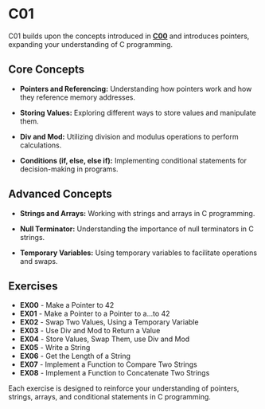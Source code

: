 # C01

C01 builds upon the concepts introduced in **[C00](42-Piscine-Beirut/C00/)** and introduces pointers, expanding your understanding of C programming.

## Core Concepts

- **Pointers and Referencing:** Understanding how pointers work and how they reference memory addresses.
  
- **Storing Values:** Exploring different ways to store values and manipulate them.
  
- **Div and Mod:** Utilizing division and modulus operations to perform calculations.
  
- **Conditions (if, else, else if):** Implementing conditional statements for decision-making in programs.

## Advanced Concepts

- **Strings and Arrays:** Working with strings and arrays in C programming.
  
- **Null Terminator:** Understanding the importance of null terminators in C strings.
  
- **Temporary Variables:** Using temporary variables to facilitate operations and swaps.

## Exercises

- **EX00** - Make a Pointer to 42
- **EX01** - Make a Pointer to a Pointer to a...to 42
- **EX02** - Swap Two Values, Using a Temporary Variable
- **EX03** - Use Div and Mod to Return a Value
- **EX04** - Store Values, Swap Them, use Div and Mod
- **EX05** - Write a String
- **EX06** - Get the Length of a String
- **EX07** - Implement a Function to Compare Two Strings
- **EX08** - Implement a Function to Concatenate Two Strings

Each exercise is designed to reinforce your understanding of pointers, strings, arrays, and conditional statements in C programming.
